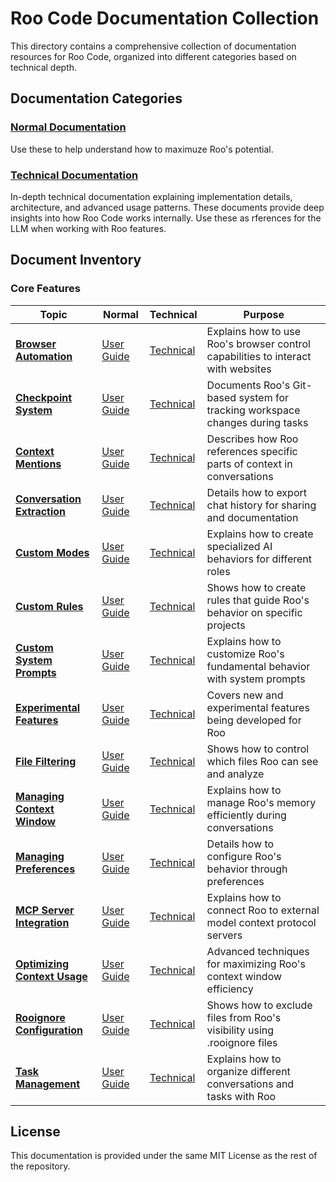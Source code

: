 # Roo Code Documentation Collection

This directory contains a comprehensive collection of documentation resources for Roo Code, organized into different categories based on technical depth.

## Documentation Categories

### [Normal Documentation](normal/)

Use these to help understand how to maximuze Roo's potential.

### [Technical Documentation](technical/)

In-depth technical documentation explaining implementation details, architecture, and advanced usage patterns. These documents provide deep insights into how Roo Code works internally. Use these as rferences for the LLM when working with Roo features. 

## Document Inventory

### Core Features

| Topic | Normal | Technical | Purpose |
|-------|--------|-----------|---------|
| **[Browser Automation](normal/browser-automation.md)** | [User Guide](normal/browser-automation.md) | [Technical](technical/browser-automation.md) | Explains how to use Roo's browser control capabilities to interact with websites |
| **[Checkpoint System](normal/checkpoint-system.md)** | [User Guide](normal/checkpoint-system.md) | [Technical](technical/checkpoint-system.md) | Documents Roo's Git-based system for tracking workspace changes during tasks |
| **[Context Mentions](normal/context-mentions.md)** | [User Guide](normal/context-mentions.md) | [Technical](technical/context-mentions.md) | Describes how Roo references specific parts of context in conversations |
| **[Conversation Extraction](normal/conversation-extraction.md)** | [User Guide](normal/conversation-extraction.md) | [Technical](technical/conversation-extraction.md) | Details how to export chat history for sharing and documentation |
| **[Custom Modes](normal/custom-modes.md)** | [User Guide](normal/custom-modes.md) | [Technical](technical/custom-modes.md) | Explains how to create specialized AI behaviors for different roles |
| **[Custom Rules](normal/custom-rules.md)** | [User Guide](normal/custom-rules.md) | [Technical](technical/custom-rules.md) | Shows how to create rules that guide Roo's behavior on specific projects |
| **[Custom System Prompts](normal/custom-system-prompts.md)** | [User Guide](normal/custom-system-prompts.md) | [Technical](technical/custom-system-prompts.md) | Explains how to customize Roo's fundamental behavior with system prompts |
| **[Experimental Features](normal/experimental-features.md)** | [User Guide](normal/experimental-features.md) | [Technical](technical/experimental-features.md) | Covers new and experimental features being developed for Roo |
| **[File Filtering](normal/file-filtering.md)** | [User Guide](normal/file-filtering.md) | [Technical](technical/file-filtering.md) | Shows how to control which files Roo can see and analyze |
| **[Managing Context Window](normal/managing-context-window.md)** | [User Guide](normal/managing-context-window.md) | [Technical](technical/managing-context-window.md) | Explains how to manage Roo's memory efficiently during conversations |
| **[Managing Preferences](normal/managing-preferences.md)** | [User Guide](normal/managing-preferences.md) | [Technical](technical/managing-preferences.md) | Details how to configure Roo's behavior through preferences |
| **[MCP Server Integration](normal/mcp-server-integration.md)** | [User Guide](normal/mcp-server-integration.md) | [Technical](technical/mcp-server-integration.md) | Explains how to connect Roo to external model context protocol servers |
| **[Optimizing Context Usage](normal/optimizing-context-usage.md)** | [User Guide](normal/optimizing-context-usage.md) | [Technical](technical/optimizing-context-usage.md) | Advanced techniques for maximizing Roo's context window efficiency |
| **[Rooignore Configuration](normal/rooignore-configuration.md)** | [User Guide](normal/rooignore-configuration.md) | [Technical](technical/rooignore-configuration.md) | Shows how to exclude files from Roo's visibility using .rooignore files |
| **[Task Management](normal/task-management.md)** | [User Guide](normal/task-management.md) | [Technical](technical/task-management.md) | Explains how to organize different conversations and tasks with Roo |

## License

This documentation is provided under the same MIT License as the rest of the repository.